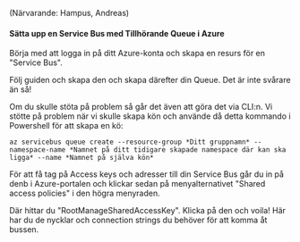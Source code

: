(Närvarande: Hampus, Andreas)

#### Sätta upp en Service Bus med Tillhörande Queue i Azure

Börja med att logga in på ditt Azure-konta och skapa en resurs för en "Service Bus".

Följ guiden och skapa den och skapa därefter din Queue. Det är inte svårare än så!

Om du skulle stöta på problem så går det även att göra det via CLI:n. Vi stötte på problem när vi skulle skapa kön och använde då detta kommando i Powershell för att skapa en kö:

`az servicebus queue create --resource-group *Ditt gruppnamn* --namespace-name *Namnet på ditt tidigare skapade namespace där kan ska ligga* --name *Namnet på själva kön*`

För att få tag på Access keys och adresser till din Service Bus går du in på denb i Azure-portalen och klickar sedan på menyalternativet "Shared access policies" i den högra menyraden.

Där hittar du "RootManageSharedAccessKey". Klicka på den och voila! Här har du de nycklar och connection strings du behöver för att komma åt bussen.

